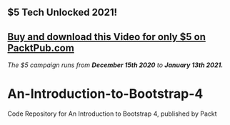 ## $5 Tech Unlocked 2021!
[Buy and download this Video for only $5 on PacktPub.com](https://www.packtpub.com/product/an-introduction-to-bootstrap-4-video/9781789804867)
-----
*The $5 campaign         runs from __December 15th 2020__ to __January 13th 2021.__*

# An-Introduction-to-Bootstrap-4
Code Repository for An Introduction to Bootstrap 4, published by Packt
